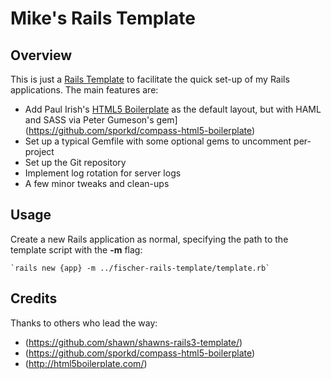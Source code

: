 # Mike's Rails Template

## Overview

This is just a [Rails Template](http://m.onkey.org/2008/12/4/rails-templates) to facilitate the
quick set-up of my Rails applications.  The main features are:

* Add Paul Irish's [HTML5 Boilerplate](http://html5boilerplate.com/) as the default layout, but with HAML and SASS via Peter Gumeson's gem](https://github.com/sporkd/compass-html5-boilerplate)
* Set up a typical Gemfile with some optional gems to uncomment per-project
* Set up the Git repository
* Implement log rotation for server logs
* A few minor tweaks and clean-ups

## Usage

Create a new Rails application as normal, specifying the path to the template script with the **-m** flag:

    `rails new {app} -m ../fischer-rails-template/template.rb`

## Credits

Thanks to others who lead the way:

* (https://github.com/shawn/shawns-rails3-template/)
* (https://github.com/sporkd/compass-html5-boilerplate)
* (http://html5boilerplate.com/)

